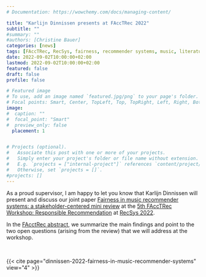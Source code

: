 ```yaml
---
# Documentation: https://wowchemy.com/docs/managing-content/

title: "Karlijn Dinnissen presents at FAccTRec 2022"
subtitle: ""
#summary: ""
#authors: [Christine Bauer]
categories: [news]
tags: [FAccTRec, RecSys, fairness, recommender systems, music, literature review]
date: 2022-09-02T10:00:00+02:00
lastmod: 2022-09-02T10:00:00+02:00
featured: false
draft: false
profile: false

# Featured image
# To use, add an image named `featured.jpg/png` to your page's folder.
# Focal points: Smart, Center, TopLeft, Top, TopRight, Left, Right, BottomLeft, Bottom, BottomRight.
image:
#  caption: ""
#  focal_point: "Smart"
#  preview_only: false
  placement: 1


# Projects (optional).
#   Associate this post with one or more of your projects.
#   Simply enter your project's folder or file name without extension.
#   E.g. `projects = ["internal-project"]` references `content/project/deep-learning/index.md`.
#   Otherwise, set `projects = []`.
#projects: []
---
```


As a proud supervisor, I am happy to let you know that Karlijn Dinnissen will present and discuss our joint paper [Fairness in music recommender systems: a stakeholder-centered mini review](/publications/dinnissen-2022-fairness-in-music-recommender-systems) at the [5th FAccTRec Workshop: Responsible Recommendation](https://facctrec.github.io/facctrec2022/) at [RecSys 2022](https://recsys.acm.org/recsys22/).  

In the [FAcctRec abstract](https://arxiv.org/abs/2209.06126), we summarize the main findings and point to the two open questions (arising from the review) that we will address at the workshop.  

<br>

{{< cite page="dinnissen-2022-fairness-in-music-recommender-systems" view="4" >}}